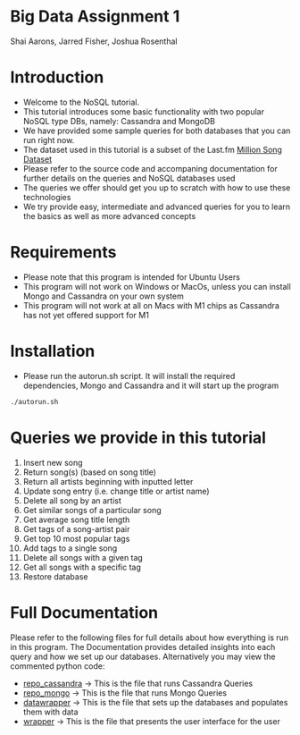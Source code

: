 # Big Data Assignment 1 
Shai Aarons, Jarred Fisher, Joshua Rosenthal

# Introduction
- Welcome to the NoSQL tutorial.
- This tutorial introduces some basic functionality with two popular NoSQL type DBs, namely:
Cassandra and MongoDB
- We have provided some sample queries for both databases that you can run right now.
- The dataset used in this tutorial is a subset of the Last.fm [Million Song Dataset](http://millionsongdataset.com/lastfm/)
- Please refer to the source code and accompaning documentation for further details on the queries and NoSQL databases used
- The queries we offer should get you up to scratch with how to use these technologies
- We try provide easy, intermediate and advanced queries for you to learn the basics as well as more advanced concepts

# Requirements
- Please note that this program is intended for Ubuntu Users
- This program will not work on Windows or MacOs, unless you can install Mongo and Cassandra on your own system
- This program will not work at all on Macs with M1 chips as Cassandra has not yet offered support for M1

# Installation 
- Please run the autorun.sh script. It will install the required dependencies, Mongo and Cassandra and it will start up the program
```sh
./autorun.sh
```

# Queries we provide in this tutorial
1)  Insert new song
2)  Return song(s) (based on song title)
3)  Return all artists beginning with inputted letter
4)  Update song entry (i.e. change title or artist name)
5)  Delete all song by an artist
6)  Get similar songs of a particular song
7)  Get average song title length
8)  Get tags of a song-artist pair
9)  Get top 10 most popular tags 
10) Add tags to a single song
11) Delete all songs with a given tag
12) Get all songs with a specific tag
13) Restore database

# Full Documentation
Please refer to the following files for full details about how everything is run in this program. The Documentation provides detailed insights into each query and how we set up our databases. Alternatively you may view the commented python code:
- [repo_cassandra](docs/repo_cassandra.md) -> This is the file that runs Cassandra Queries
- [repo_mongo](docs/repo_mongo.md) -> This is the file that runs Mongo Queries
- [datawrapper](docs/datawrapper.md) -> This is the file that sets up the databases and populates them with data
- [wrapper](docs/wrapper.md) -> This is the file that presents the user interface for the user